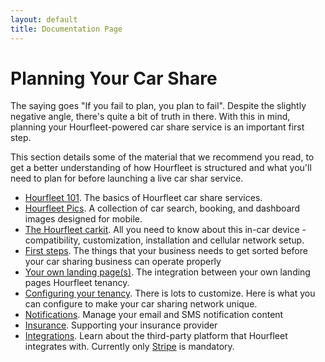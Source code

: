 ```yaml
---
layout: default
title: Documentation Page
---
```


# Planning Your Car Share

The saying goes "If you fail to plan, you plan to fail". Despite the slightly negative angle, there's quite a bit of truth in there. With this in mind, planning your Hourfleet-powered car share service is an important first step.  

This section details some of the material that we recommend you read, to get a better understanding of how Hourfleet is structured and what you'll need to plan for before launching a live car shar service.  

* [Hourfleet 101](howitworks.html). The basics of Hourfleet car share services.  
* [Hourfleet Pics](screens.html). A collection of car search, booking, and dashboard images designed for mobile.  
* [The Hourfleet carkit](carkit.html). All you need to know about this in-car device - compatibility, customization, installation and cellular network setup.     
* [First steps](provide.html). The things that your business needs to get sorted before your car sharing business can operate properly
* [Your own landing page(s)](yoursite.html). The integration between your own landing pages Hourfleet tenancy.  
* [Configuring your tenancy](configure.html). There is lots to customize. Here is what you can configure to make your car sharing network unique.  
* [Notifications](notifications.html). Manage your email and SMS notification content  
* [Insurance](insurance.html). Supporting your insurance provider
* [Integrations](integrations.html). Learn about the third-party platform that Hourfleet integrates with. Currently only [Stripe](http://stripe.com) is mandatory. 
